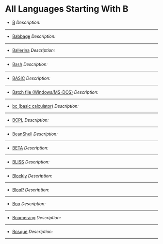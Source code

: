 # All Languages Starting With B

- [B]()
_Description:_


---

- [Babbage]()
_Description:_


---

- [Ballerina]()
_Description:_


---

- [Bash]()
_Description:_


---

- [BASIC]()
_Description:_


---

- [Batch file (Windows/MS-DOS)]()
_Description:_


---

- [bc (basic calculator)]()
_Description:_


---

- [BCPL]()
_Description:_


---

- [BeanShell]()
_Description:_


---

- [BETA]()
_Description:_


---

- [BLISS]()
_Description:_


---

- [Blockly]()
_Description:_


---

- [BlooP]()
_Description:_


---

- [Boo]()
_Description:_


---

- [Boomerang]()
_Description:_


---

- [Bosque]()
_Description:_


---

